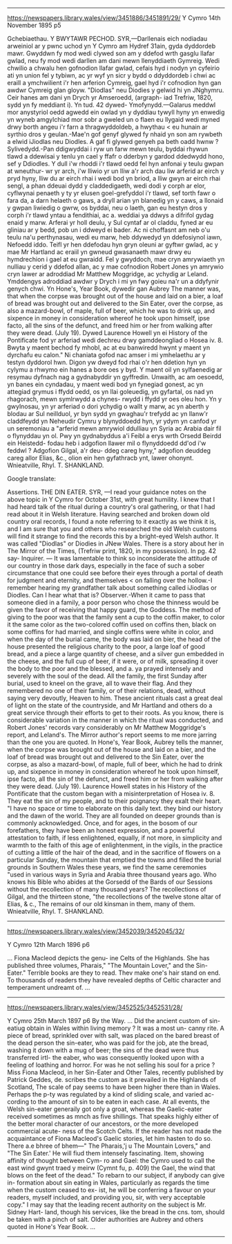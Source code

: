 

---


https://newspapers.library.wales/view/3451886/3451891/29/
Y Cymro
14th November 1895 p5

Gchebiaethau. Y BWYTAWR PECHOD. SYR,—Darllenais eich nodiadau arweiniol ar y pwnc uchod yn Y Cymro am Hydref 31ain, gyda dyddordeb mawr. Gwyddwn fy mod wedi clywed son am y ddefod wrth gasglu llafar gwlad, neu fy mod wedi darllen am dani mewn llenyddiaeth Gymreig. Wedi chwilio a chwalu hen gofnodion llafar gwlad, cefais hyd i nodyn yn cyfeirio ati yn union fel y tybiwn, ac yr wyf yn sicr y bydd o ddyddordeb i chwi ac eraill a ymchwilient i'r hen arferion Cymreig, gael hyd i'r cofnodion hyn gan awdwr Cymreig glan gloyw. "Diodlas" neu Diodies y gelwid hi yn JNghymru. Ceir hanes am dani yn Drych yr Amseroedd, (argraph- iad Trefriw, 1820, sydd yn fy meddiant i). Yn tud. 42 dywed- Ymofynydd.—Galarus meddwl mor anystyriol oedd agwedd ein owlad yn y dyddiau tywyll hyny yn enwedig yn wyneb amgylchiad mor sobr a gweled un o flaen eu llygaid wedi myned drwy borth angeu i'r farn a thragwyddoldeb, a hwythau < eu hunain ar syrthio dros y geulan.-Mae'n gof genyf glywed fy nhaid yn son am rywbeth a elwid iJiodlas neu Diodles. A gaf fi glywed genyeh pa beth oadd hwnw ? Sylivedydd.-Pan ddigwyddai i ryw un farw mewn teulu, byddai rhywun tlawd a ddewisai y tenlu yn cael y ffafr o dderbyn y gardod ddedwydd hono, sef y Ddiodles. Y dull i'w rhoddi i'r tlawd oedd fel hyn anfonai y teulu gwpan at wneuthur- wr yr arch, i'w lliwio yr un Iliw a'r arch dau liw arferid ar eirch y pryd hyny, lliw du ar eirch rhai i wedi bod yn briod, a lliw gwyn ar eirch rhai sengl, a phan ddeuai dydd y claddedigaeth, wedi dodi y corph ar elor, cyflwynai penaeth y ty yr elusen goel-grefyddol i'r tlawd, sef torth fawr o fara da, a darn helaeth o gaws, a dryll arian yn blanedig yn y caws, a llonaid y gwpan liwiedig o gwrw, os byddai, neu o laeth, gan eu hestyn dros y corph i'r tlawd yntau a fendithiai, ac a. weddiai ya ddwys a difrifol gydag enaid y marw. Arferai yr holl deulu, y Sul cyntaf ar ol claddu, fyned ar eu gliniau ar y bedd, pob un i ddweyd ei bader. Ac ni choffasnt am neb o'u teulu na'u perthynasau, wedi eu marw, heb ddywedyd yn ddefosiynol iawn, Nefoedd iddo. Teifl yr hen ddefodau hyn gryn oleuni ar gyftwr gwlad, ac y mae Mr Hartland ac eraiil yn gwneud gwasanaeth mawr drwy eu hymdrechion i gael at eu gwraidd. Fel y gwyddoch, mae cryn amrywiaeth yn nulliau y cerid y ddefod allan, ac y mae cofnodion Robert Jones yn amrywio cryn lawer ar adroddiad Mr Matthew Moggridge, ac ychydig ar Leland. Ymddengys adroddiad awdwr y Drych i mi yn fwy goieu na'r un a ddyfynir genych chwi. Yn Hone's, Year Book, dywedir gan Aubrey The manner was, that when the corpse was brought out of the house and laid on a bier, a loaf of bread was brought out and delivered to the Sin Eater, over the corpse, as also a mazard-bowl, of maple, full of beer, which he was to drink up, and sixpence in money in consideration whereof he took upon himself, ipse facto, all the sins of the defunct, and freed him or her from walking after they were dead. (July 19). Dywed Laurence Howell yn ei History of the Pontificate fod yr arferiad wedi dechreu drwy gamddeongliad o Hosea iv. 8. Bwyta y maent bechod fy mhobl, ac at eu banwiredd hwynt y maent yn dyrchafu eu calon." Ni chaniata gofod nac amser i mi ymhelaethu ar y testyn dyddorol hwn. Digon yw dweyd fod rhai o'r hen ddetion hyn yn cylymu a rhwymo ein hanes a bore oes y byd. Y maent oil yn sylfaenedig ar resymau dyfnach nag a gydnabyddir yn gyffredin. Unwaith, ac am oesoedd, yn banes ein cyndadau, y maent wedi bod yn fynegiad gonest, ac yn attegiad grymus i ffydd oedd, os yn llai goleuedig, yn gyfartal, os nad yn rhagorach, mewn symlrwydd a chynes- rwydd i ffydd yr oes oleu hon. Yn y gwylnosau, yn yr arferiad o dori ychydig o wallt y marw, ac yn aberth y blodau ar Sul neillduol, yr byn sydd yn gwaghau'r trefydd ac yn llanw'r claddfeydd yn Neheudir Cymru y blynyddoedd hyn, yr ydym yn canfod yr un seremoniau a "arferid mewn amrywiol ddulliau yn Syria ac Arabia dair fil o flynyddau yn ol. Pwy yn gydnabyddus a'i Feibl a erys wrth Orsedd Beirdd ein Heistedd- fodau heb i adgofion llawer mil o flynyddoedd dd'od i'w feddwl ? Adgofion Gilgal, a'r deu- ddeg careg hyny," adgofion deuddeg careg allor Elias, &c., olion ein hen gyfathracb ynt, lawer ohonynt. Wnieatville, Rhyl. T. SHANKLAND.


Google translate:

Assertions. THE DIN EATER. SYR, —I read your guidance notes on the above topic in Y Cymro for October 31st, with great humility. I knew that I had heard talk of the ritual during a country's oral gathering, or that I had read about it in Welsh literature. Having searched and broken down old country oral records, I found a note referring to it exactly as we think it is, and I am sure that you and others who researched the old Welsh customs will find it strange to find the records this by a bright-eyed Welsh author. It was called "Diodlas" or Diodies in JNew Wales. There is a story about her in The Mirror of the Times, (Trefriw print, 1820, in my possession). In pg. 42 say- Inquirer. — It was lamentable to think so inconsiderate the attitude of our country in those dark days, especially in the face of such a sober circumstance that one could see before their eyes through a portal of death for judgment and eternity, and themselves < on falling over the hollow.-I remember hearing my grandfather talk about something called iJiodlas or Diodles. Can I hear what that is? Observer.-When it came to pass that someone died in a family, a poor person who chose the thinness would be given the favor of receiving that happy guard, the Goddess. The method of giving to the poor was that the family sent a cup to the coffin maker, to color it the same color as the two-colored coffin used on coffins then, black on some coffins for had married, and single coffins were white in color, and when the day of the burial came, the body was laid on bier, the head of the house presented the religious charity to the poor, a large loaf of good bread, and a piece a large quantity of cheese, and a silver gun embedded in the cheese, and the full cup of beer, if it were, or of milk, spreading it over the body to the poor and the blessed, and a. ya prayed intensely and severely with the soul of the dead. All the family, the first Sunday after burial, used to kneel on the grave, all to wave their flag. And they remembered no one of their family, or of their relations, dead, without saying very devoutly, Heaven to him. These ancient rituals cast a great deal of light on the state of the countryside, and Mr Hartland and others do a great service through their efforts to get to their roots. As you know, there is considerable variation in the manner in which the ritual was conducted, and Robert Jones' records vary considerably on Mr Matthew Moggridge's report, and Leland's. The Mirror author's report seems to me more jarring than the one you are quoted. In Hone's, Year Book, Aubrey tells the manner, when the corpse was brought out of the house and laid on a bier, and the loaf of bread was brought out and delivered to the Sin Eater, over the corpse, as also a mazard-bowl, of maple, full of beer, which he had to drink up, and sixpence in money in consideration whereof he took upon himself, ipse facto, all the sin of the defunct, and freed him or her from walking after they were dead. (July 19). Laurence Howell states in his History of the Pontificate that the custom began with a misinterpretation of Hosea iv. 8. They eat the sin of my people, and to their poignancy they exalt their heart. "I have no space or time to elaborate on this daily text. they bind our history and the dawn of the world. They are all founded on deeper grounds than is commonly acknowledged. Once, and for ages, in the bosom of our forefathers, they have been an honest expression, and a powerful attestation to faith, if less enlightened, equally, if not more, in simplicity and warmth to the faith of this age of enlightenment, in the vigils, in the practice of cutting a little of the hair of the dead, and in the sacrifice of flowers on a particular Sunday, the mountain that emptied the towns and filled the burial grounds in Southern Wales these years, we find the same ceremonies "used in various ways in Syria and Arabia three thousand years ago. Who knows his Bible who abides at the Gorsedd of the Bards of our Sessions without the recollection of many thousand years? The recollections of Gilgal, and the thirteen stone, "the recollections of the twelve stone altar of Elias, & c., The remains of our old kinsman in them, many of them. Wnieatville, Rhyl. T. SHANKLAND.

---


https://newspapers.library.wales/view/3452039/3452045/32/

Y Cymro
12th March 1896 p6


... Fiona Macleod depicts the genu- ine Celts of the Highlands. She has published three volumes, Pharais," "The Mountain Lover," and the Sin-Eater." Terrible books are they to read. Thev make one's hair stand on end. To thousands of readers they have revealed depths of Celtic character and temperament undreamt of. ...



---


https://newspapers.library.wales/view/3452525/3452531/28/

Y Cymro
25th March 1897 p6
By the Way. 
...
Did the ancient custom of sin-eatiug obtain in Wales within living memory ? It was a most un- canny rite. A piece of bread, sprinkled over with salt, was placed on the bared breast of the dead person the sin-eater, who was paid for the job, ate the bread, washing it down with a mug of beer; the sins of the dead were thus transferred irtl- the eaber, who was consequently looked upon with a feeling of loathing and horror. For was he not selling his soul for a price ? Miss Fiona Macleod, in her Sin-Eater and Other Tales, recently published by Patrick Geddes, de. scribes the custom as it prevailed in the Highlands of Scotland, The scale of pay seems to have been higher there than in Wales. Perhaps the p-ty was regulated by a kind of sliding scale, and varied ac- cording to the amount of sin to be eaten in each case. At all events, the Welsh sin-eater generaily got only a groat, whereas the Gaelic-eater received sometimes as mnch as five shillings. That speaks highly either of the better moral character of our ancestors, or the more developed commercial acute- ness of the Scotch Celts. If the reader has not made the acquaintance of Fiona Macleod's Gaelic stories, let him hasten to do so. There a.e bhree of bhem—" The Pharais,'j u The Mountain Lovers," and "The Sin Eater.' He will fiud them intensely fascinating. Item, showing affinity of thought between Cym- ro and Gael: the Cymro used to call the east wind gwynt traed y meirw (Cymnt fu, p. 409) the Gael, the wind that blows on the feet of the dead." To rebarn to our subject, if anybody can give in- formation about sin eating in Wales, particularly as regards the time when the custom ceased to ex- ist, he will be conferring a favour on your readers, myself included, and providing you, sir, with very acceptable copy." I may say that the leading recent authority on the subject is Mr. Sidney Hart- land, though his services, like the bread in the cns. tom, should be taken with a pinch of salt. Older authorities are Aubrey and others quoted in Hone's Year Book.
...



---

